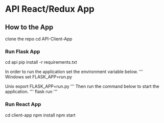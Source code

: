 # API React/Redux App 

## How to  the App ##
clone the repo
cd  API-Client-App
### Run Flask App ###
cd api
pip install -r requirements.txt

In order to run the application set the environment variable below.
'''
Windows
set FLASK_APP=run.py

Unix
export FLASK_APP=run.py
'''
Then run the command below to start the application.
'''
flask run
'''

### Run React App ###
cd client-app
npm install
npm start


